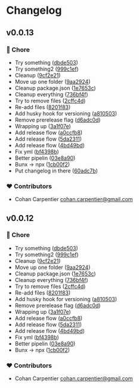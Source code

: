 # Changelog


## v0.0.13


### 🏡 Chore

- Try something ([dbde503](https://github.com/risc0/risc0-ui/commit/dbde503))
- Try something2 ([999c1ef](https://github.com/risc0/risc0-ui/commit/999c1ef))
- Cleanup ([9cf2e21](https://github.com/risc0/risc0-ui/commit/9cf2e21))
- Move up one folder ([9aa2924](https://github.com/risc0/risc0-ui/commit/9aa2924))
- Cleanup package.json ([1e7653c](https://github.com/risc0/risc0-ui/commit/1e7653c))
- Cleanup everything ([736bf4f](https://github.com/risc0/risc0-ui/commit/736bf4f))
- Try to remove files ([2cffc4d](https://github.com/risc0/risc0-ui/commit/2cffc4d))
- Re-add files ([8201f83](https://github.com/risc0/risc0-ui/commit/8201f83))
- Add husky hook for versioning ([a810503](https://github.com/risc0/risc0-ui/commit/a810503))
- Remove prerelease flag ([d6adc0d](https://github.com/risc0/risc0-ui/commit/d6adc0d))
- Wrapping up ([3a1f07e](https://github.com/risc0/risc0-ui/commit/3a1f07e))
- Add release flow ([a0ccfb8](https://github.com/risc0/risc0-ui/commit/a0ccfb8))
- Add release flow ([5da2311](https://github.com/risc0/risc0-ui/commit/5da2311))
- Add release flow ([4bd49bd](https://github.com/risc0/risc0-ui/commit/4bd49bd))
- Fix yml ([bf4398b](https://github.com/risc0/risc0-ui/commit/bf4398b))
- Better pipelin ([03e8a90](https://github.com/risc0/risc0-ui/commit/03e8a90))
- Bunx -> npx ([1cb00f2](https://github.com/risc0/risc0-ui/commit/1cb00f2))
- Put changelog in there ([60adc7b](https://github.com/risc0/risc0-ui/commit/60adc7b))

### ❤️ Contributors

- Cohan Carpentier <cohan.carpentier@gmail.com>

## v0.0.12


### 🏡 Chore

- Try something ([dbde503](https://github.com/risc0/risc0-ui/commit/dbde503))
- Try something2 ([999c1ef](https://github.com/risc0/risc0-ui/commit/999c1ef))
- Cleanup ([9cf2e21](https://github.com/risc0/risc0-ui/commit/9cf2e21))
- Move up one folder ([9aa2924](https://github.com/risc0/risc0-ui/commit/9aa2924))
- Cleanup package.json ([1e7653c](https://github.com/risc0/risc0-ui/commit/1e7653c))
- Cleanup everything ([736bf4f](https://github.com/risc0/risc0-ui/commit/736bf4f))
- Try to remove files ([2cffc4d](https://github.com/risc0/risc0-ui/commit/2cffc4d))
- Re-add files ([8201f83](https://github.com/risc0/risc0-ui/commit/8201f83))
- Add husky hook for versioning ([a810503](https://github.com/risc0/risc0-ui/commit/a810503))
- Remove prerelease flag ([d6adc0d](https://github.com/risc0/risc0-ui/commit/d6adc0d))
- Wrapping up ([3a1f07e](https://github.com/risc0/risc0-ui/commit/3a1f07e))
- Add release flow ([a0ccfb8](https://github.com/risc0/risc0-ui/commit/a0ccfb8))
- Add release flow ([5da2311](https://github.com/risc0/risc0-ui/commit/5da2311))
- Add release flow ([4bd49bd](https://github.com/risc0/risc0-ui/commit/4bd49bd))
- Fix yml ([bf4398b](https://github.com/risc0/risc0-ui/commit/bf4398b))
- Better pipelin ([03e8a90](https://github.com/risc0/risc0-ui/commit/03e8a90))
- Bunx -> npx ([1cb00f2](https://github.com/risc0/risc0-ui/commit/1cb00f2))

### ❤️ Contributors

- Cohan Carpentier <cohan.carpentier@gmail.com>

